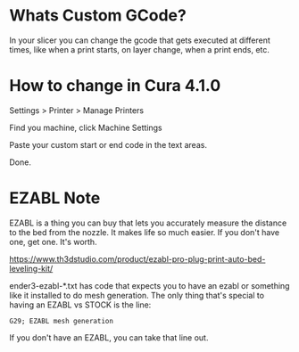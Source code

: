 # Whats Custom GCode?

In your slicer you can change the gcode that gets executed at different times, like when a print starts, on layer change, when a print ends, etc.

# How to change in Cura 4.1.0

Settings > Printer > Manage Printers

Find you machine, click Machine Settings

Paste your custom start or end code in the text areas.

Done.

# EZABL Note

EZABL is a thing you can buy that lets you accurately measure the distance to the bed from the nozzle. It makes life so much easier. If you don't have one, get one. It's worth.

https://www.th3dstudio.com/product/ezabl-pro-plug-print-auto-bed-leveling-kit/

ender3-ezabl-\*.txt has code that expects you to have an ezabl or something like it installed to do mesh generation. The only thing that's special to having an EZABL vs STOCK is the line:

    G29; EZABL mesh generation

If you don't have an EZABL, you can take that line out.
